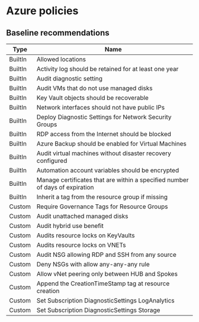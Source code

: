 # Azure policies

## Baseline recommendations

Type | Name |
| --- | --- |
| BuiltIn | Allowed locations |
| BuiltIn | Activity log should be retained for at least one year |
| BuiltIn | Audit diagnostic setting |
| BuiltIn | Audit VMs that do not use managed disks |
| BuiltIn | Key Vault objects should be recoverable |
| BuiltIn | Network interfaces should not have public IPs |
| BuiltIn | Deploy Diagnostic Settings for Network Security Groups |
| BuiltIn | RDP access from the Internet should be blocked |
| BuiltIn | Azure Backup should be enabled for Virtual Machines |
| BuiltIn | Audit virtual machines without disaster recovery configured |
| BuiltIn | Automation account variables should be encrypted |
| BuiltIn | Manage certificates that are within a specified number of days of expiration |
| BuiltIn | Inherit a tag from the resource group if missing |
| Custom | Require Governance Tags for Resource Groups |
| Custom | Audit unattached managed disks |
| Custom | Audit hybrid use benefit |
| Custom | Audits resource locks on KeyVaults |
| Custom | Audits resource locks on VNETs |
| Custom | Audit NSG allowing RDP and SSH from any source |
| Custom | Deny NSGs with allow any-any-any rule |
| Custom | Allow vNet peering only between HUB and Spokes |
| Custom | Append the CreationTimeStamp tag at resource creation |
| Custom | Set Subscription DiagnosticSettings LogAnalytics |
| Custom | Set Subscription DiagnosticSettings Storage |

